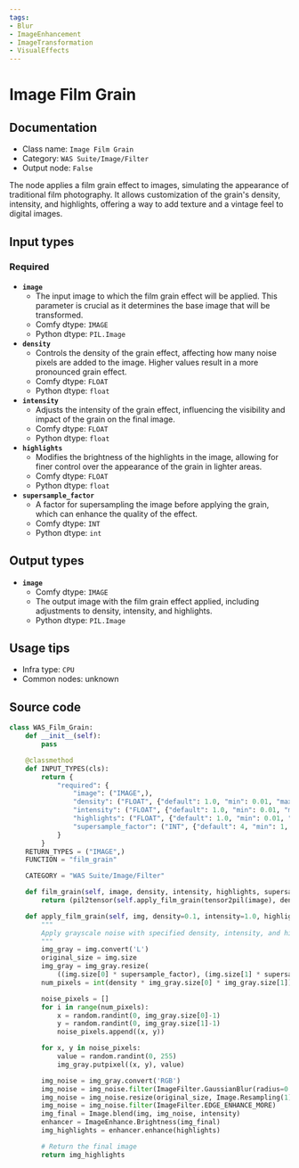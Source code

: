 ```yaml
---
tags:
- Blur
- ImageEnhancement
- ImageTransformation
- VisualEffects
---
```


# Image Film Grain
## Documentation
- Class name: `Image Film Grain`
- Category: `WAS Suite/Image/Filter`
- Output node: `False`

The node applies a film grain effect to images, simulating the appearance of traditional film photography. It allows customization of the grain's density, intensity, and highlights, offering a way to add texture and a vintage feel to digital images.
## Input types
### Required
- **`image`**
    - The input image to which the film grain effect will be applied. This parameter is crucial as it determines the base image that will be transformed.
    - Comfy dtype: `IMAGE`
    - Python dtype: `PIL.Image`
- **`density`**
    - Controls the density of the grain effect, affecting how many noise pixels are added to the image. Higher values result in a more pronounced grain effect.
    - Comfy dtype: `FLOAT`
    - Python dtype: `float`
- **`intensity`**
    - Adjusts the intensity of the grain effect, influencing the visibility and impact of the grain on the final image.
    - Comfy dtype: `FLOAT`
    - Python dtype: `float`
- **`highlights`**
    - Modifies the brightness of the highlights in the image, allowing for finer control over the appearance of the grain in lighter areas.
    - Comfy dtype: `FLOAT`
    - Python dtype: `float`
- **`supersample_factor`**
    - A factor for supersampling the image before applying the grain, which can enhance the quality of the effect.
    - Comfy dtype: `INT`
    - Python dtype: `int`
## Output types
- **`image`**
    - Comfy dtype: `IMAGE`
    - The output image with the film grain effect applied, including adjustments to density, intensity, and highlights.
    - Python dtype: `PIL.Image`
## Usage tips
- Infra type: `CPU`
- Common nodes: unknown


## Source code
```python
class WAS_Film_Grain:
    def __init__(self):
        pass

    @classmethod
    def INPUT_TYPES(cls):
        return {
            "required": {
                "image": ("IMAGE",),
                "density": ("FLOAT", {"default": 1.0, "min": 0.01, "max": 1.0, "step": 0.01}),
                "intensity": ("FLOAT", {"default": 1.0, "min": 0.01, "max": 1.0, "step": 0.01}),
                "highlights": ("FLOAT", {"default": 1.0, "min": 0.01, "max": 255.0, "step": 0.01}),
                "supersample_factor": ("INT", {"default": 4, "min": 1, "max": 8, "step": 1})
            }
        }
    RETURN_TYPES = ("IMAGE",)
    FUNCTION = "film_grain"

    CATEGORY = "WAS Suite/Image/Filter"

    def film_grain(self, image, density, intensity, highlights, supersample_factor):
        return (pil2tensor(self.apply_film_grain(tensor2pil(image), density, intensity, highlights, supersample_factor)), )

    def apply_film_grain(self, img, density=0.1, intensity=1.0, highlights=1.0, supersample_factor=4):
        """
        Apply grayscale noise with specified density, intensity, and highlights to a PIL image.
        """
        img_gray = img.convert('L')
        original_size = img.size
        img_gray = img_gray.resize(
            ((img.size[0] * supersample_factor), (img.size[1] * supersample_factor)), Image.Resampling(2))
        num_pixels = int(density * img_gray.size[0] * img_gray.size[1])

        noise_pixels = []
        for i in range(num_pixels):
            x = random.randint(0, img_gray.size[0]-1)
            y = random.randint(0, img_gray.size[1]-1)
            noise_pixels.append((x, y))

        for x, y in noise_pixels:
            value = random.randint(0, 255)
            img_gray.putpixel((x, y), value)

        img_noise = img_gray.convert('RGB')
        img_noise = img_noise.filter(ImageFilter.GaussianBlur(radius=0.125))
        img_noise = img_noise.resize(original_size, Image.Resampling(1))
        img_noise = img_noise.filter(ImageFilter.EDGE_ENHANCE_MORE)
        img_final = Image.blend(img, img_noise, intensity)
        enhancer = ImageEnhance.Brightness(img_final)
        img_highlights = enhancer.enhance(highlights)

        # Return the final image
        return img_highlights

```

